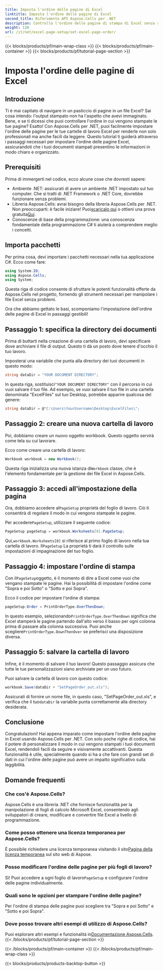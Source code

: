 ```yaml
---
title: Imposta l'ordine delle pagine di Excel
linktitle: Imposta l'ordine delle pagine di Excel
second_title: Riferimento API Aspose.Cells per .NET
description: Controlla l'ordine delle pagine di stampa di Excel senza sforzo con Aspose.Cells per .NET. Scopri come personalizzare il tuo flusso di lavoro in questa guida passo dopo passo.
weight: 120
url: /it/net/excel-page-setup/set-excel-page-order/
---
```


{{< blocks/products/pf/main-wrap-class >}}
{{< blocks/products/pf/main-container >}}
{{< blocks/products/pf/tutorial-page-section >}}

# Imposta l'ordine delle pagine di Excel

## Introduzione

Ti è mai capitato di navigare in un pasticcio di pagine in un file Excel? Sai cosa intendo: l'output stampato non ha l'aspetto che avevi immaginato. Bene, e se ti dicessi che puoi controllare l'ordine in cui vengono stampate le tue pagine? Esatto! Con Aspose.Cells per .NET, puoi facilmente impostare l'ordine delle pagine per le tue cartelle di lavoro Excel per renderle non solo professionali ma anche facili da leggere. Questo tutorial ti guiderà attraverso i passaggi necessari per impostare l'ordine delle pagine Excel, assicurandoti che i tuoi documenti stampati presentino le informazioni in modo chiaro e organizzato.

## Prerequisiti

Prima di immergerti nel codice, ecco alcune cose che dovresti sapere:

- Ambiente .NET: assicurati di avere un ambiente .NET impostato sul tuo computer. Che si tratti di .NET Framework o .NET Core, dovrebbe funzionare senza problemi.
-  Libreria Aspose.Cells: avrai bisogno della libreria Aspose.Cells per .NET. Non preoccuparti: è facile iniziare! Puoi[scaricalo qui](https://releases.aspose.com/cells/net/) o ottieni una prova gratuita[Qui](https://releases.aspose.com/).
- Conoscenze di base della programmazione: una conoscenza fondamentale della programmazione C# ti aiuterà a comprendere meglio i concetti.

## Importa pacchetti

Per prima cosa, devi importare i pacchetti necessari nella tua applicazione C#. Ecco come fare:

```csharp
using System.IO;
using Aspose.Cells;
using System;
```

Questa riga di codice consente di sfruttare le potenti funzionalità offerte da Aspose.Cells nel progetto, fornendo gli strumenti necessari per manipolare i file Excel senza problemi.

Ora che abbiamo gettato le basi, scomponiamo l'impostazione dell'ordine delle pagine di Excel in passaggi gestibili!

## Passaggio 1: specifica la directory dei documenti

Prima di buttarti nella creazione di una cartella di lavoro, devi specificare dove archiviare il file di output. Questo ti dà un posto dove tenere d'occhio il tuo lavoro. 

Imposterai una variabile che punta alla directory dei tuoi documenti in questo modo:

```csharp
string dataDir = "YOUR DOCUMENT DIRECTORY";
```

 In questa riga, sostituisci`"YOUR DOCUMENT DIRECTORY"` con il percorso in cui vuoi salvare il tuo file. Ad esempio, se vuoi salvare il tuo file in una cartella denominata "ExcelFiles" sul tuo Desktop, potrebbe apparire qualcosa del genere:

```csharp
string dataDir = @"C:\Users\YourUsername\Desktop\ExcelFiles\";
```

## Passaggio 2: creare una nuova cartella di lavoro


Poi, dobbiamo creare un nuovo oggetto workbook. Questo oggetto servirà come tela su cui lavorare.

Ecco come creare una cartella di lavoro:

```csharp
Workbook workbook = new Workbook();
```

 Questa riga inizializza una nuova istanza di`Workbook` classe, che è l'elemento fondamentale per la gestione dei file Excel in Aspose.Cells.

## Passaggio 3: accedi all'impostazione della pagina


 Ora, dobbiamo accedere al`PageSetup` proprietà del foglio di lavoro. Ciò ti consentirà di regolare il modo in cui vengono stampate le pagine.

 Per accedere`PageSetup`, utilizzare il seguente codice:

```csharp
PageSetup pageSetup = workbook.Worksheets[0].PageSetup;
```

 Qui,`workbook.Worksheets[0]` si riferisce al primo foglio di lavoro nella tua cartella di lavoro. Il`PageSetup` La proprietà ti darà il controllo sulle impostazioni di impaginazione del tuo foglio.

## Passaggio 4: impostare l'ordine di stampa


 Con il`PageSetup`oggetto, è il momento di dire a Excel come vuoi che vengano stampate le pagine. Hai la possibilità di impostare l'ordine come "Sopra e poi Sotto" o "Sotto e poi Sopra".

Ecco il codice per impostare l'ordine di stampa:

```csharp
pageSetup.Order = PrintOrderType.OverThenDown;
```

 In questo esempio, selezionando`PrintOrderType.OverThenDown` significa che Excel stamperà le pagine partendo dall'alto verso il basso per ogni colonna prima di passare alla colonna successiva. Puoi anche scegliere`PrintOrderType.DownThenOver` se preferisci una disposizione diversa.

## Passaggio 5: salvare la cartella di lavoro


Infine, è il momento di salvare il tuo lavoro! Questo passaggio assicura che tutte le tue personalizzazioni siano archiviate per un uso futuro.

Puoi salvare la cartella di lavoro con questo codice:

```csharp
workbook.Save(dataDir + "SetPageOrder_out.xls");
```

 Assicurati di fornire un nome file, in questo caso, "SetPageOrder_out.xls", e verifica che il tuo`dataDir` la variabile punta correttamente alla directory desiderata.

## Conclusione

Congratulazioni! Hai appena imparato come impostare l'ordine delle pagine in Excel usando Aspose.Cells per .NET. Con solo poche righe di codice, hai il potere di personalizzare il modo in cui vengono stampati i tuoi documenti Excel, rendendoli facili da seguire e visivamente accattivanti. Questa funzionalità è utile, specialmente quando si ha a che fare con grandi set di dati in cui l'ordine delle pagine può avere un impatto significativo sulla leggibilità. 

## Domande frequenti

### Che cos'è Aspose.Cells?
Aspose.Cells è una libreria .NET che fornisce funzionalità per la manipolazione di fogli di calcolo Microsoft Excel, consentendo agli sviluppatori di creare, modificare e convertire file Excel a livello di programmazione.

### Come posso ottenere una licenza temporanea per Aspose.Cells?
 È possibile richiedere una licenza temporanea visitando il sito[Pagina della licenza temporanea](https://purchase.aspose.com/temporary-license/) sul sito web di Aspose.

### Posso modificare l'ordine delle pagine per più fogli di lavoro?
 Sì! Puoi accedere a ogni foglio di lavoro`PageSetup` e configurare l'ordine delle pagine individualmente.

### Quali sono le opzioni per stampare l'ordine delle pagine?
Per l'ordine di stampa delle pagine puoi scegliere tra "Sopra e poi Sotto" e "Sotto e poi Sopra".

### Dove posso trovare altri esempi di utilizzo di Aspose.Cells?
Puoi esplorare altri esempi e funzionalità in[Documentazione Aspose.Cells](https://reference.aspose.com/cells/net/).
{{< /blocks/products/pf/tutorial-page-section >}}

{{< /blocks/products/pf/main-container >}}
{{< /blocks/products/pf/main-wrap-class >}}

{{< blocks/products/products-backtop-button >}}
